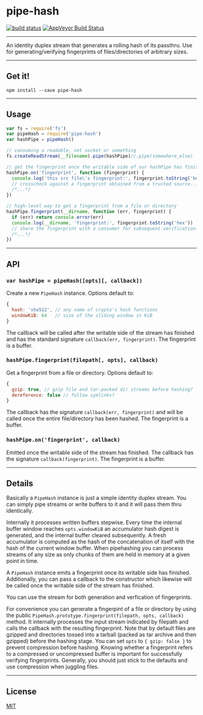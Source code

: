 # pipe-hash

[![build status](http://img.shields.io/travis/chiefbiiko/pipe-hash.svg?style=flat)](http://travis-ci.org/chiefbiiko/pipe-hash) [![AppVeyor Build Status](https://ci.appveyor.com/api/projects/status/github/chiefbiiko/pipe-hash?branch=master&svg=true)](https://ci.appveyor.com/project/chiefbiiko/pipe-hash)

***

An identity duplex stream that generates a rolling hash of its passthru. Use
for generating/verifying fingerprints of files/directories of arbitrary sizes.

***

## Get it!

```
npm install --save pipe-hash
```

***

## Usage

``` js
var fs = require('fs')
var pipeHash = require('pipe-hash')
var hashPipe = pipeHash()

// consuming a readable, net socket or something
fs.createReadStream(__filename).pipe(hashPipe)//.pipe(somewhere_else)

// get the fingerprint once the writable side of our hashPipe has finished
hashPipe.on('fingerprint', function (fingerprint) {
  console.log('this src file\'s fingerprint:', fingerprint.toString('hex'))
  // crosscheck against a fingerprint obtained from a trusted source...
  /*...*/
})

// high-level way to get a fingerprint from a file or directory
hashPipe.fingerprint(__dirname, function (err, fingerprint) {
  if (err) return console.error(err)
  console.log(__dirname, 'fingerprint:', fingerprint.toString('hex'))
  // share the fingerprint with a consumer for subsequent verification...
  /*...*/
})
```

***

## API

### `var hashPipe = pipeHash([opts][, callback])`

Create a new `PipeHash` instance. Options default to:

``` js
{
  hash: 'sha512', // any name of crypto's hash functions
  windowKiB: 64   // size of the sliding window in KiB
}
```

The callback will be called after the writable side of the stream has finished and has the standard signature `callback(err, fingerprint)`. The fingerprint is a buffer.

### `hashPipe.fingerprint(filepath[, opts], callback)`

Get a fingerprint from a file or directory. Options default to:

``` js
{
  gzip: true, // gzip file and tar-packed dir streams before hashing?
  dereference: false // follow symlinks?
}
```

The callback has the signature `callback(err, fingerprint)` and will be called once the entire file/directory has been hashed. The fingerprint is a buffer.

### `hashPipe.on('fingerprint', callback)`

Emitted once the writable side of the stream has finished. The callback has the signature `callback(fingerprint)`. The fingerprint is a buffer.

***

## Details

Basically a `PipeHash` instance is just a simple identity duplex stream. You can simply pipe streams or write buffers to it and it will pass them thru identically.

Internally it processes written buffers stepwise. Every time the internal buffer window reaches `opts.windowKiB` an accumulator hash digest is generated, and the internal buffer cleared subsequently. A fresh accumulator is computed as the hash of the concatenation of itself with the hash of the current window buffer. When pipehashing you can process streams of any size as only chunks of them are held in memory at a given point in time.

A `PipeHash` instance emits a fingerprint once its writable side has finished. Additionally, you can pass a callback to the constructor which likewise will be called once the writable side of the stream has finished.

You can use the stream for both generation and verfication of fingerprints.

For convenience you can generate a fingerpint of a file or directory by using the public `PipeHash.prototype.fingerprint(filepath, opts, callback)` method. It internally processes the input stream indicated by filepath and calls the callback with the resulting fingerprint. Note that by default files are gzipped and directories tossed into a tarball (packed as tar archive and then gzipped) before the hashing stage. You can set `opts` to `{ gzip: false }` to prevent compression before hashing. Knowing whether a fingerprint refers to a compressed or uncompressed buffer is important for successfully verifying fingerprints. Generally, you should just stick to the defaults and use compression when juggling files.

***

## License

[MIT](./license.md)

